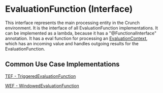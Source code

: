 # EvaluationFunction (Interface)

This interface represents the main processing entity in the Crunch environment. It is the interface of all 
EvaluationFunction implementations. It can be implemented as a lambda, because it has a "@FunctionalInterface" 
annotation. It has a eval function for processing an [EvaluationContext](EVALUATION_CONTEXT.html), which has an incoming 
value and handles outgoing results for the EvaluationFunction.


## Common Use Case Implementations

[TEF - TriggeredEvaluationFunction](TEF.html)

[WEF - WindowedEvaluationFunction](WEF.html)